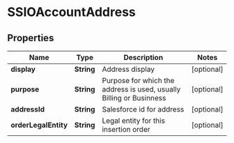 

# SSIOAccountAddress


## Properties

Name | Type | Description | Notes
------------ | ------------- | ------------- | -------------
**display** | **String** | Address display |  [optional]
**purpose** | **String** | Purpose for which the address is used, usually Billing or Businness |  [optional]
**addressId** | **String** | Salesforce id for address |  [optional]
**orderLegalEntity** | **String** | Legal entity for this insertion order |  [optional]



